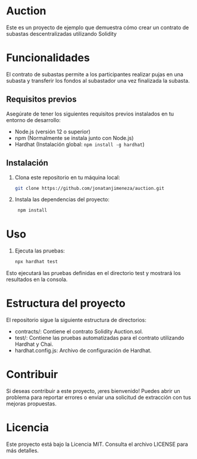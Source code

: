 # Auction

Este es un proyecto de ejemplo que demuestra cómo crear un contrato de subastas descentralizadas utilizando Solidity

# Funcionalidades

El contrato de subastas permite a los participantes realizar pujas en una subasta y transferir los fondos al subastador una vez finalizada la subasta.

## Requisitos previos

Asegúrate de tener los siguientes requisitos previos instalados en tu entorno de desarrollo:

- Node.js (versión 12 o superior)
- npm (Normalmente se instala junto con Node.js)
- Hardhat (Instalación global: `npm install -g hardhat`)

## Instalación

1. Clona este repositorio en tu máquina local:

   ```bash
   git clone https://github.com/jonatanjimeneza/auction.git


2. Instala las dependencias del proyecto:

   ```bash
    npm install

# Uso

1. Ejecuta las pruebas:

    ```bash
    npx hardhat test

Esto ejecutará las pruebas definidas en el directorio test y mostrará los resultados en la consola.

# Estructura del proyecto

El repositorio sigue la siguiente estructura de directorios:

* contracts/: Contiene el contrato Solidity Auction.sol.
* test/: Contiene las pruebas automatizadas para el contrato utilizando Hardhat y Chai.
* hardhat.config.js: Archivo de configuración de Hardhat.

# Contribuir
Si deseas contribuir a este proyecto, ¡eres bienvenido! Puedes abrir un problema para reportar errores o enviar una solicitud de extracción con tus mejoras propuestas.

# Licencia
Este proyecto está bajo la Licencia MIT. Consulta el archivo LICENSE para más detalles.
